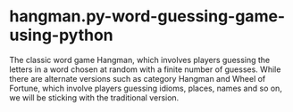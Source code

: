 # hangman.py-word-guessing-game-using-python
The classic word game Hangman, which involves players guessing the letters in a word chosen at random with a finite number of guesses. While there are alternate versions such as category Hangman and Wheel of Fortune, which involve players guessing idioms, places, names and so on, we will be sticking with the traditional version.
